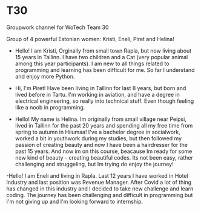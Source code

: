 # T30
Groupwork channel for WoTech Team 30

Group of 4 powerful Estonian women: Kristi, Eneli, Piret and Helina!

- Hello! I am Kristi, Orginally from small town Rapla, but now living about 15 years in Tallinn. I have two children and a Cat (very popular animal among this year participants). I am new to all things related to programming and learning has been difficult for me. So far I understand and enjoy more Python. 

- Hi, I'm Piret! Have been living in Tallinn for last 8 years, but born and lived before in Tartu. I'm working in aviation, and have a degree in electrical engineering, so really into technical stuff. Even though feeling like a noob in programming.

- Hello! My name is Helina. Im originally from small village near Peipsi, lived in Tallinn for the past 20 years and spending all my free time from spring to autumn in Hiiumaa! I've a bachelor degree in socialwork, worked a bit in youthwork during my studies, but then followed my passion of creating beauty and now I have been a hairdresser for the past 15 years. And now im on this course, beacause Im ready for some new kind of beauty - creating beautiful codes. Its not been easy, rather challenging and struggeling, but Im trying do enjoy the journey!

-Hello! I am Eneli and living in Rapla. Last 12 years I have worked in Hotel Industry and last position was Revenue Manager. After Covid a lot of thing has changed in this industry and I decided to take new challenge and learn coding. The journey has been challenging and difficult in programming but I'm not giving up and I'm looking forward to internship.

